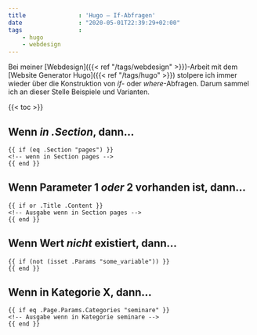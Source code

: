 ```yaml
---
title               : 'Hugo – If-Abfragen'
date                : "2020-05-01T22:39:29+02:00"
tags                :
    - hugo
    - webdesign
---
```

Bei meiner [Webdesign]({{< ref "/tags/webdesign" >}})-Arbeit mit dem [Website Generator Hugo]({{< ref "/tags/hugo" >}}) stolpere ich immer wieder über die Konstruktion von _if_- oder _where_-Abfragen. Darum sammel ich an dieser Stelle Beispiele und Varianten.

{{< toc >}}

## Wenn _in .Section_, dann…

~~~
{{ if (eq .Section "pages") }}
<!-- wenn in Section pages -->
{{ end }}
~~~

## Wenn Parameter 1 _oder_ 2 vorhanden ist, dann…

~~~
{{ if or .Title .Content }}
<!-- Ausgabe wenn in Section pages -->
{{ end }}
~~~

## Wenn Wert _nicht_ existiert, dann…

~~~
{{ if (not (isset .Params "some_variable")) }}
{{ end }}
~~~

## Wenn in Kategorie X, dann…

~~~
{{ if eq .Page.Params.Categories "seminare" }}
<!-- Ausgabe wenn in Kategorie seminare -->
{{ end }}
~~~

